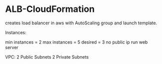 # ALB-CloudFormation
creates load balancer in aws with AutoScaling group and launch template.

Instances:

min instances = 2
max instances = 5
desired = 3
no public ip
run web server

VPC:
2 Public Subnets
2 Private Subnets
